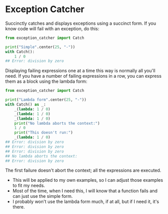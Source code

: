 # Exception Catcher 

Succinctly catches and displays exceptions using a succinct form.
If you know code will fail with an exception, do this:

```python
from exception_catcher import Catch

print("Simple".center(25, "-"))
with Catch():
    1 / 0
## Error: division by zero
```

Displaying failing expressions one at a time this way is normally all you'll need.
If you have a number of failing expressions in a row, you can express them as a block using the lambda form:

```python
from exception_catcher import Catch

print("Lambda form".center(25, "-"))
with Catch() as _:
    _(lambda: 1 / 0)
    _(lambda: 1 / 0)
    _(lambda: 1 / 0)
    print("No lambda aborts the context:")
    1 / 0
    print("This doesn't run:")
    _(lambda: 1 / 0)
## Error: division by zero
## Error: division by zero
## Error: division by zero
## No lambda aborts the context:
## Error: division by zero
 ```

The first failure doesn't abort the context; all the expressions are executed.

- This will be applied to my own examples, so I can adjust those examples to fit my needs.
- Most of the time, when I need this, I will know that a function fails and can just use the simple form.
- I probably won't use the lambda form much, if at all, but if I need it, it's there. 
